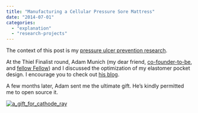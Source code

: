 ```yaml
---
title: "Manufacturing a Cellular Pressure Sore Mattress"
date: "2014-07-01"
categories: 
  - "explanation"
  - "research-projects"
---
```


The context of this post is my [pressure ulcer prevention research](/pressure-ulcer-prevent/).

At the Thiel Finalist round, Adam Munich (my dear friend, [co-founder-to-be](https://www.facebook.com/aperture.co), and [fellow Fellow](http://www.thielfellowship.org/fellows/)) and I discussed the optimization of my elastomer pocket design. I encourage you to check out [his blog](http://adammunich.com/).

A few months later, Adam sent me the ultimate gift. He’s kindly permitted me to open source it.

[![a_gift_for_cathode_ray](/wp-content/uploads/2014/07/a_gift_for_cathode_ray.png)](/wp-content/uploads/2014/07/a_gift_for_cathode_ray.png)
